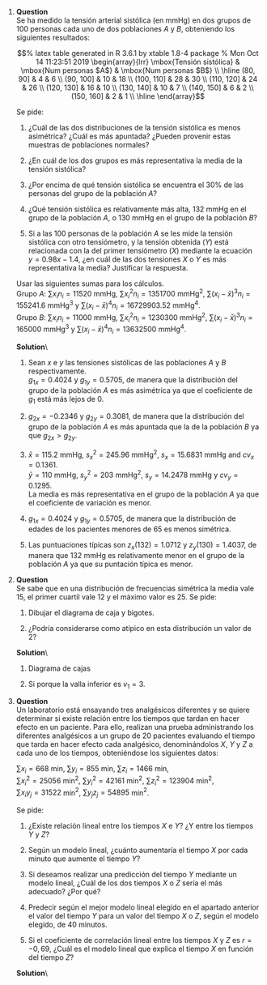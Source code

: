1.  **Question**\
    Se ha medido la tensión arterial sistólica (en mmHg) en dos grupos
    de 100 personas cada uno de dos poblaciones $A$ y $B$, obteniendo
    los siguientes resultados:

    $$% latex table generated in R 3.6.1 by xtable 1.8-4 package
      % Mon Oct 14 11:23:51 2019
      \begin{array}{lrr}
       \mbox{Tensión sistólica} & \mbox{Num personas $A$} & \mbox{Num personas $B$} \\ 
        \hline
      (80, 90] & 4 & 6 \\ 
        (90, 100] & 10 & 18 \\ 
        (100, 110] & 28 & 30 \\ 
        (110, 120] & 24 & 26 \\ 
        (120, 130] & 16 & 10 \\ 
        (130, 140] & 10 & 7 \\ 
        (140, 150] & 6 & 2 \\ 
        (150, 160] & 2 & 1 \\ 
         \hline
      \end{array}$$

    Se pide:

    1.  ¿Cuál de las dos distribuciones de la tensión sistólica es menos
        asimétrica? ¿Cuál es más apuntada? ¿Pueden provenir estas
        muestras de poblaciones normales?

    2.  ¿En cuál de los dos grupos es más representativa la media de la
        tensión sistólica?

    3.  ¿Por encima de qué tensión sistólica se encuentra el 30% de las
        personas del grupo de la población $A$?

    4.  ¿Qué tensión sistólica es relativamente más alta, 132 mmHg en el
        grupo de la población $A$, o 130 mmHg en el grupo de la
        población $B$?

    5.  Si a las 100 personas de la población $A$ se les mide la tensión
        sistólica con otro tensiómetro, y la tensión obtenida ($Y$) está
        relacionada con la del primer tensiómetro ($X$) mediante la
        ecuación $y=0.98x-1.4$, ¿en cuál de las dos tensiones $X$ o $Y$
        es más representativa la media? Justificar la respuesta.

    Usar las siguientes sumas para los cálculos.\
    Grupo $A$: $\sum x_in_i=11520$ mmHg, $\sum x_i^2n_i=1351700$
    mmHg$^2$, $\sum (x_i-\bar x)^3n_i=155241.6$ mmHg$^3$ y
    $\sum (x_i-\bar x)^4n_i=16729903.52$ mmHg$^4$.\
    Grupo $B$: $\sum x_in_i=11000$ mmHg, $\sum x_i^2n_i=1230300$
    mmHg$^2$, $\sum (x_i-\bar x)^3n_i=165000$ mmHg$^3$ y
    $\sum (x_i-\bar x)^4n_i=13632500$ mmHg$^4$.

    **Solution**\

    1.  Sean $x$ e $y$ las tensiones sistólicas de las poblaciones $A$ y
        $B$ respectivamente.\
        $g_{1x}=0.4024$ y $g_{1y}=0.5705$, de manera que la distribución
        del grupo de la población $A$ es más asimétrica ya que el
        coeficiente de $g_1$ está más lejos de 0.

    2.  $g_{2x}=-0.2346$ y $g_{2y}=0.3081$, de manera que la
        distribución del grupo de la población $A$ es más apuntada que
        la de la población $B$ ya que $g_{2x}>g_{2y}$.

    3.  $\bar x=115.2$ mmHg, $s_x^2=245.96$ mmHg$^2$, $s_x=15.6831$ mmHg
        and $cv_x=0.1361$.\
        $\bar y=110$ mmHg, $s_y^2=203$ mmHg$^2$, $s_y=14.2478$ mmHg y
        $cv_y=0.1295$.\
        La media es más representativa en el grupo de la población $A$
        ya que el coeficiente de variación es menor.

    4.  $g_{1x}=0.4024$ y $g_{1y}=0.5705$, de manera que la distribución
        de edades de los pacientes menores de 65 es menos simétrica.

    5.  Las puntuaciones típicas son $z_x(132)=1.0712$ y
        $z_y(130)=1.4037$, de manera que 132 mmHg es relativamente menor
        en el grupo de la población $A$ ya que su puntación típica es
        menor.

2.  **Question**\
    Se sabe que en una distribución de frecuencias simétrica la media
    vale 15, el primer cuartil vale 12 y el máximo valor es 25. Se pide:

    1.  Dibujar el diagrama de caja y bigotes.

    2.  ¿Podría considerarse como atípico en esta distribución un valor
        de 2?

    **Solution**\

    1.  Diagrama de cajas

    2.  Si porque la valla inferior es $v_1=3$.

3.  **Question**\
    Un laboratorio está ensayando tres analgésicos diferentes y se
    quiere determinar si existe relación entre los tiempos que tardan en
    hacer efecto en un paciente. Para ello, realizan una prueba
    administrando los diferentes analgésicos a un grupo de 20 pacientes
    evaluando el tiempo que tarda en hacer efecto cada analgésico,
    denominándolos $X$, $Y$ y $Z$ a cada uno de los tiempos,
    obteniéndose los siguientes datos:

    $\sum x_i=668$ min, $\sum y_i=855$ min, $\sum z_i=1466$ min,\
    $\sum x_i^2=25056$ min$^2$, $\sum y_i^2=42161$ min$^2$,
    $\sum z_i^2=123904$ min$^2$,\
    $\sum x_iy_j=31522$ min$^2$, $\sum y_jz_j=54895$ min$^2$.

    Se pide:

    1.  ¿Existe relación lineal entre los tiempos $X$ e $Y$? ¿Y entre
        los tiempos $Y$ y $Z$?

    2.  Según un modelo lineal, ¿cuánto aumentaría el tiempo $X$ por
        cada minuto que aumente el tiempo $Y$?

    3.  Si deseamos realizar una predicción del tiempo $Y$ mediante un
        modelo lineal, ¿Cuál de los dos tiempos $X$ o $Z$ sería el más
        adecuado? ¿Por qué?

    4.  Predecir según el mejor modelo lineal elegido en el apartado
        anterior el valor del tiempo $Y$ para un valor del tiempo $X$ o
        $Z$, según el modelo elegido, de 40 minutos.

    5.  Si el coeficiente de correlación lineal entre los tiempos $X$ y
        $Z$ es $r=-0,69$, ¿Cuál es el modelo lineal que explica el
        tiempo $X$ en función del tiempo $Z$?

    **Solution**\
